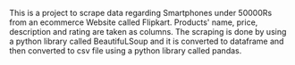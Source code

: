 This is a project to scrape data regarding Smartphones under 50000Rs from an ecommerce Website called Flipkart. Products' name, price, description and rating are taken as columns. The scraping is done by using a python library called BeautifuLSoup and it is converted to dataframe and then converted to csv file using a python library called pandas.
